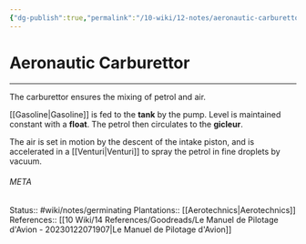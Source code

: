 ```yaml
---
{"dg-publish":true,"permalink":"/10-wiki/12-notes/aeronautic-carburettor-20230124103358/"}
---
```


# Aeronautic Carburettor
---
The carburettor ensures the mixing of petrol and air.

[[Gasoline\|Gasoline]] is fed to the **tank** by the pump. Level is maintained constant with a **float**.
The petrol then circulates to the **gicleur**.

The air is set in motion by the descent of the intake piston, and is accelerated in a [[Venturi\|Venturi]] to spray the petrol in fine droplets by vacuum.




###### META
Status:: #wiki/notes/germinating 
Plantations:: [[Aerotechnics\|Aerotechnics]]
References:: [[10 Wiki/14 References/Goodreads/Le Manuel de Pilotage d'Avion - 20230122071907\|Le Manuel de Pilotage d'Avion]]
